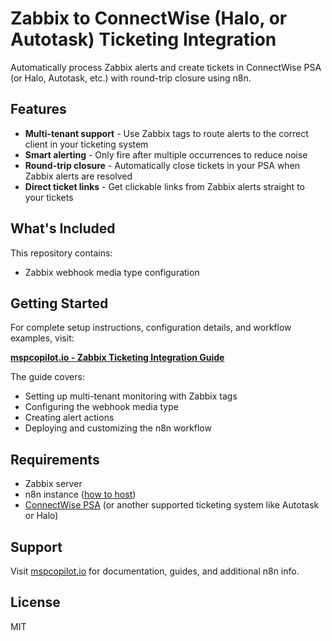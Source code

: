 # Zabbix to ConnectWise (Halo, or Autotask) Ticketing Integration

Automatically process Zabbix alerts and create tickets in ConnectWise PSA (or Halo, Autotask, etc.) with round-trip closure using n8n.

## Features

- **Multi-tenant support** - Use Zabbix tags to route alerts to the correct client in your ticketing system
- **Smart alerting** - Only fire after multiple occurrences to reduce noise
- **Round-trip closure** - Automatically close tickets in your PSA when Zabbix alerts are resolved
- **Direct ticket links** - Get clickable links from Zabbix alerts straight to your tickets

## What's Included

This repository contains:
- Zabbix webhook media type configuration

## Getting Started

For complete setup instructions, configuration details, and workflow examples, visit:

**[mspcopilot.io - Zabbix Ticketing Integration Guide](https://mspcopilot.io/zabbix-connectwise-integration)**

The guide covers:
- Setting up multi-tenant monitoring with Zabbix tags
- Configuring the webhook media type
- Creating alert actions
- Deploying and customizing the n8n workflow

## Requirements

- Zabbix server
- n8n instance ([how to host](https://mspcopilot.io/railway-to-host-n8n))
- [ConnectWise PSA](https://mspcopilot.io/n8n-nodes/connectwise-psa) (or another supported ticketing system like Autotask or Halo)

## Support

Visit [mspcopilot.io](https://mspcopilot.io) for documentation, guides, and additional n8n info.

## License

MIT